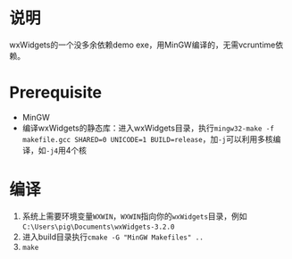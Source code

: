 # 说明
wxWidgets的一个没多余依赖demo exe，用MinGW编译的，无需vcruntime依赖。

# Prerequisite
* MinGW
* 编译wxWidgets的静态库：进入wxWidgets目录，执行`mingw32-make -f makefile.gcc SHARED=0 UNICODE=1 BUILD=release`，加`-j`可以利用多核编译，如`-j4`用4个核

# 编译
1. 系统上需要环境变量`WXWIN`，`WXWIN`指向你的`wxWidgets`目录，例如`C:\Users\pig\Documents\wxWidgets-3.2.0`
2. 进入build目录执行`cmake -G "MinGW Makefiles" ..`
3. `make`